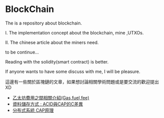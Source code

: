 # BlockChain
The is a repository about blockchain.

I. The implementation concept about the blockchain, mine ,UTXOs.

II. The chinese article about the miners need.

to be continue...

Reading with the solidity(smart contract) is better.

If anyone wants to have some discuss with me, I will be pleasure.

這邊有一些關於區塊鏈的文章，如果想討論相關學術問題或是要交流的歡迎提出XD

* [乙太坊費用之間相關介紹(Gas,fuel,fee)](https://github.com/twilighthook/BlockChain/wiki/%E4%B9%99%E5%A4%AA%E5%9D%8A%E8%B2%BB%E7%94%A8%E4%B9%8B%E9%96%93%E7%9A%84%E9%97%9C%E4%BF%82)
* [資料儲存方式 : ACID與CAP的C差異](https://github.com/twilighthook/BlockChain/wiki/%E8%B3%87%E6%96%99%E5%84%B2%E5%AD%98%E6%96%B9%E5%BC%8F--:-ACID%E8%88%87CAP%E7%9A%84C%E5%B7%AE%E7%95%B0)
* [分布式系統 CAP原理](https://github.com/twilighthook/BlockChain/wiki/%E5%88%86%E5%B8%83%E5%BC%8F%E7%B3%BB%E7%B5%B1-CAP%E5%8E%9F%E7%90%86)
